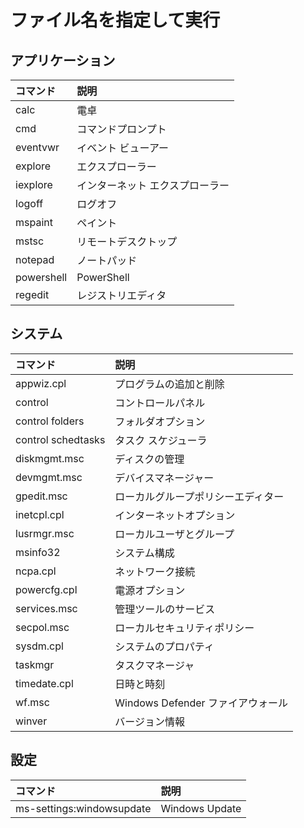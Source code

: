 # ファイル名を指定して実行
## アプリケーション
|コマンド|説明|
|:---|:---|
|calc|電卓|
|cmd|コマンドプロンプト|
|eventvwr|イベント ビューアー|
|explore|エクスプローラー|
|iexplore|インターネット エクスプローラー|
|logoff|ログオフ|
|mspaint|ペイント|
|mstsc|リモートデスクトップ|
|notepad|ノートパッド|
|powershell|PowerShell|
|regedit|レジストリエディタ|

## システム
|コマンド|説明|
|:---|:---|
|appwiz.cpl|プログラムの追加と削除|
|control|コントロールパネル|
|control folders|フォルダオプション|
|control schedtasks|タスク スケジューラ|
|diskmgmt.msc|ディスクの管理|
|devmgmt.msc|デバイスマネージャー|
|gpedit.msc|ローカルグループポリシーエディター|
|inetcpl.cpl|インターネットオプション|
|lusrmgr.msc|ローカルユーザとグループ|
|msinfo32|システム構成|
|ncpa.cpl|ネットワーク接続|
|powercfg.cpl|電源オプション|
|services.msc|管理ツールのサービス|
|secpol.msc|ローカルセキュリティポリシー|
|sysdm.cpl|システムのプロパティ|
|taskmgr|タスクマネージャ|
|timedate.cpl|日時と時刻|
|wf.msc|Windows Defender ファイアウォール|
|winver|バージョン情報|

## 設定
|コマンド|説明|
|:---|:---|
|ms-settings:windowsupdate|Windows Update|
